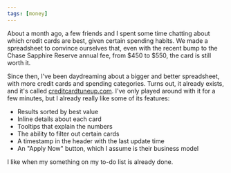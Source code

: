 ```yaml
---
tags: [money]
---
```


About a month ago, a few friends and I spent some time chatting about which
credit cards are best, given certain spending habits. We made a spreadsheet 
to convince ourselves that, even with the recent bump to the Chase Sapphire
Reserve annual fee, from $450 to $550, the card is still worth it.

Since then, I've been daydreaming about a bigger and better spreadsheet, with
more credit cards and spending categories. Turns out, it already exists, and
it's called [creditcardtuneup.com](http://www.creditcardtuneup.com/). I've only
played around with it for a few minutes, but I already really like some of its
features:

- Results sorted by best value
- Inline details about each card
- Tooltips that explain the numbers
- The ability to filter out certain cards
- A timestamp in the header with the last update time
- An "Apply Now" button, which I assume is their business model

I like when my something on my to-do list is already done.
